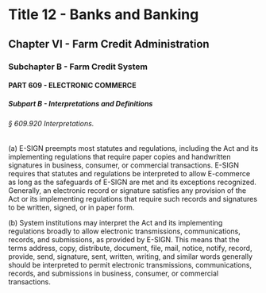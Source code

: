 
# Title 12 - Banks and Banking
## Chapter VI - Farm Credit Administration
### Subchapter B - Farm Credit System
#### PART 609 - ELECTRONIC COMMERCE
##### Subpart B - Interpretations and Definitions
###### § 609.920 Interpretations.

(a) E-SIGN preempts most statutes and regulations, including the Act and its implementing regulations that require paper copies and handwritten signatures in business, consumer, or commercial transactions. E-SIGN requires that statutes and regulations be interpreted to allow E-commerce as long as the safeguards of E-SIGN are met and its exceptions recognized. Generally, an electronic record or signature satisfies any provision of the Act or its implementing regulations that require such records and signatures to be written, signed, or in paper form.

(b) System institutions may interpret the Act and its implementing regulations broadly to allow electronic transmissions, communications, records, and submissions, as provided by E-SIGN. This means that the terms address, copy, distribute, document, file, mail, notice, notify, record, provide, send, signature, sent, written, writing, and similar words generally should be interpreted to permit electronic transmissions, communications, records, and submissions in business, consumer, or commercial transactions.
